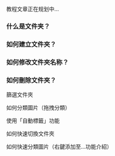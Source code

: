 教程文章正在规划中...

### 什么是文件夹？

### 如何建立文件夾？

### 如何修改文件夾名称？

### 如何刪除文件夾？

篩選文件夾

如何分類圖片（拖拽分類）

使用「自動標籤」功能

如何快速切換文件夾

如何快速分類圖片（右鍵添加至...功能介紹）

